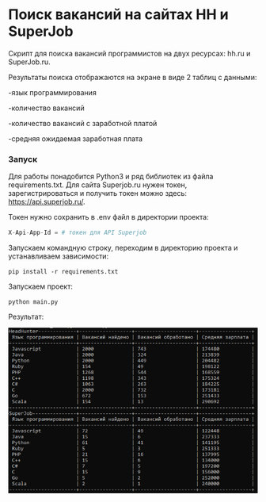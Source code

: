 # Поиск вакансий на сайтах HH и SuperJob

Скрипт для поиска вакансий программистов на двух ресурсах: hh.ru и SuperJob.ru.

Результаты поиска отображаются на экране в виде 2 таблиц с данными:

-язык программирования

-количество вакансий

-количество вакансий с заработной платой

-средняя ожидаемая заработная плата
### Запуск

Для работы понадобится Python3 и ряд библиотек из файла requirements.txt.
Для сайта Superjob.ru нужен токен, зарегистрироваться и получить токен можно здесь: https://api.superjob.ru/.

Токен нужно сохранить в .env файл в директории проекта:

```Python
X-Api-App-Id = # токен для API Superjob
```

Запускаем командную строку, переходим в директорию проекта и устанавливаем зависимости:
```
pip install -r requirements.txt
```
Запускаем проект:

```
python main.py
```

Результат:

![](https://github.com/atskayasatana/Images/blob/cab8f567e77b2cd10ec4035ddcdbaf62c44dfae6/hh_api_res.png)


